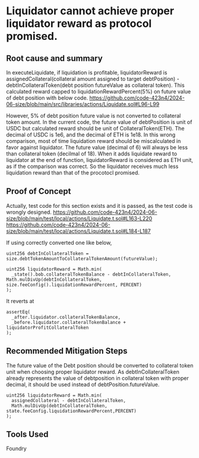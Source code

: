 # Liquidator cannot achieve proper liquidator reward as protocol promised.

## Root cause and summary

In executeLiquidate, if liquidation is profitable, liquidatorReward is assignedCollateral(collateral amount assigned to target debtPosition) - debtInCollateralToken(debt position futureValue as collateral token).
This calculated reward capped to liquidationRewardPercent(5%) on future value of debt position with below code.
https://github.com/code-423n4/2024-06-size/blob/main/src/libraries/actions/Liquidate.sol#L96-L99

However, 5% of debt position future value is not converted to collateral token amount.
In the current code, the future value of debtPosition is unit of USDC but calculated reward should be unit of CollateralToken(ETH).
The decimal of USDC is 1e6, and the decimal of ETH is 1e18. In this wrong comparison, most of time liquidation reward should be miscalculated in favor against liquidator.
The future value (decimal of 6) will always be less than collateral token (decilmal of 18).
When it adds liquidate reward to liquidator at the end of function, liquidatorReward is considered as ETH unit, as if the comparison was correct.
So the liquidator receives much less liquidation reward than that of the procotocl promised.

## Proof of Concept

Actually, test code for this section exists and it is passed, as the test code is wrongly designed.
https://github.com/code-423n4/2024-06-size/blob/main/test/local/actions/Liquidate.t.sol#L163-L220
https://github.com/code-423n4/2024-06-size/blob/main/test/local/actions/Liquidate.t.sol#L184-L187

If using correctly converted one like below,

```solidity
uint256 debtInCollateralToken = size.debtTokenAmountToCollateralTokenAmount(futureValue);

uint256 liquidatorReward = Math.min(
  _state().bob.collateralTokenBalance - debtInCollateralToken,
Math.mulDivUp(debtInCollateralToken, size.feeConfig().liquidationRewardPercent, PERCENT)
);
```

It reverts at

```
assertEq(
  _after.liquidator.collateralTokenBalance,
  _before.liquidator.collateralTokenBalance + liquidatorProfitCollateralToken
);
```

## Recommended Mitigation Steps

The future value of the Debt position should be converted to collateral token unit when choosing proper liquidator reward.
As debtInCollateralToken already represents the value of debtposition in collateral token with proper decimal, it should be used instead of debtPosition.futureValue.

```
uint256 liquidatorReward = Math.min(
  assignedCollateral - debtInCollateralToken,
  Math.mulDivUp(debtInCollateralToken, state.feeConfig.liquidationRewardPercent,PERCENT)
);
```

## Tools Used

Foundry

